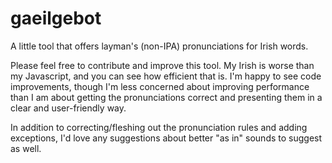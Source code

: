 # gaeilgebot
A little tool that offers layman's (non-IPA) pronunciations for Irish words.

Please feel free to contribute and improve this tool. My Irish is worse than my Javascript, and you can see how efficient that is. I'm happy to see code improvements, though I'm less concerned about improving performance than I am about getting the pronunciations correct and presenting them in a clear and user-friendly way.

In addition to correcting/fleshing out the pronunciation rules and adding exceptions, I'd love any suggestions about better "as in" sounds to suggest as well.
